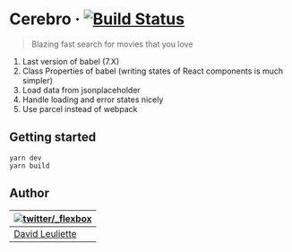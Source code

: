 # Cerebro &middot; [![Build Status](http://img.shields.io/travis/flexbox/cerebro.svg?style=flat-square)](https://travis-ci.org/flexbox/cerebro)

> Blazing fast search for movies that you love

1. Last version of babel (7.X)
1. Class Properties of babel (writing states of React components is much simpler)
1. Load data from jsonplaceholder
1. Handle loading and error states nicely
1. Use parcel instead of webpack

## Getting started

    yarn dev
    yarn build

## Author

| [![twitter/_flexbox](https://gravatar.com/avatar/66ecc55f1bc2e5863eb516ee6f20794e?s=70)](https://twitter.com/_flexbox "Follow @_flexbox on Twitter") |
| ---------------------------------------------------------------------------------------------------------------------------------------------------- |
| [David Leuliette](https://davidl.fr/)                                                                                                                |
